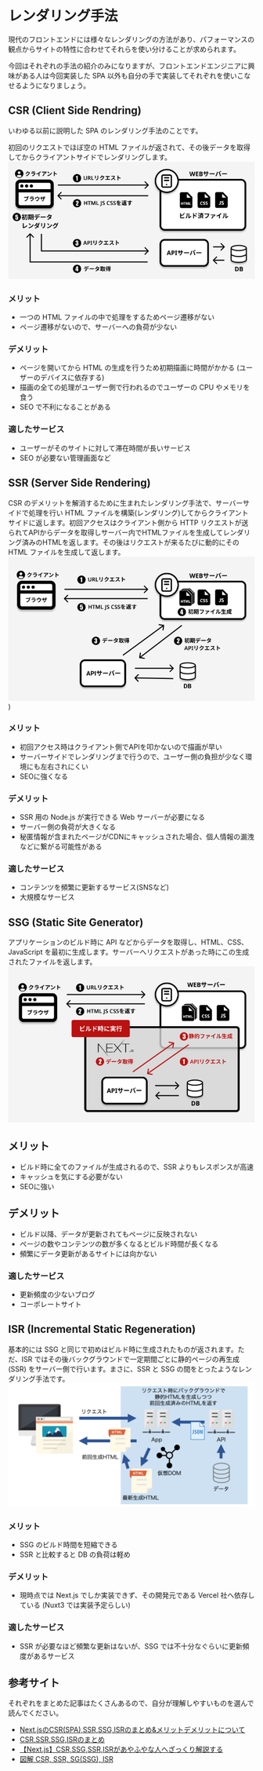 # レンダリング手法

現代のフロントエンドには様々なレンダリングの方法があり、パフォーマンスの観点からサイトの特性に合わせてそれらを使い分けることが求められます。

今回はそれぞれの手法の紹介のみになりますが、フロントエンドエンジニアに興味がある人は今回実装した SPA 以外も自分の手で実装してそれぞれを使いこなせるようになりましょう。

## CSR (Client Side Rendring)

いわゆる以前に説明した SPA のレンダリング手法のことです。

初回のリクエストでほぼ空の HTML ファイルが返されて、その後データを取得してからクライアントサイドでレンダリングします。
![CSR](./images/csr.png)

### メリット

- 一つの HTML ファイルの中で処理をするためページ遷移がない
- ページ遷移がないので、サーバーへの負荷が少ない

### デメリット

- ページを開いてから HTML の生成を行うため初期描画に時間がかかる (ユーザーのデバイスに依存する)
- 描画の全ての処理がユーザー側で行われるのでユーザーの CPU やメモリを食う
- SEO で不利になることがある

### 適したサービス

- ユーザーがそのサイトに対して滞在時間が長いサービス
- SEO が必要ない管理画面など

## SSR (Server Side Rendering)

CSR のデメリットを解消するために生まれたレンダリング手法で、サーバーサイドで処理を行い HTML ファイルを構築(レンダリング)してからクライアントサイドに返します。初回アクセスはクライアント側から HTTP リクエストが送られてAPIからデータを取得しサーバー内でHTMLファイルを生成してレンダリング済みのHTMLを返します。その後はリクエストが来るたびに動的にその HTML ファイルを生成して返します。
![SSR](./images/ssr.png))

### メリット

- 初回アクセス時はクライアント側でAPIを叩かないので描画が早い
- サーバーサイドでレンダリングまで行うので、ユーザー側の負担が少なく環境にも左右されにくい
- SEOに強くなる

### デメリット

- SSR 用の Node.js が実行できる Web サーバーが必要になる
- サーバー側の負荷が大きくなる
- 秘匿情報が含まれたページがCDNにキャッシュされた場合、個人情報の漏洩などに繋がる可能性がある

### 適したサービス

- コンテンツを頻繁に更新するサービス(SNSなど)
- 大規模なサービス

## SSG (Static Site Generator)

アプリケーションのビルド時に API などからデータを取得し、HTML、CSS、JavaScript を最初に生成します。サーバーへリクエストがあった時にこの生成されたファイルを返します。
![SSG](./images/ssg.png)

## メリット

- ビルド時に全てのファイルが生成されるので、SSR よりもレスポンスが高速
- キャッシュを気にする必要がない
- SEOに強い

## デメリット

- ビルド以降、データが更新されてもページに反映されない
- ページの数やコンテンツの数が多くなるとビルド時間が長くなる
- 頻繁にデータ更新があるサイトには向かない

### 適したサービス

- 更新頻度の少ないブログ
- コーポレートサイト

## ISR (Incremental Static Regeneration)

基本的には SSG と同じで初めはビルド時に生成されたものが返されます。ただ、ISR ではその後バックグラウンドで一定期間ごとに静的ページの再生成 (SSR) をサーバー側で行います。まさに、SSR と SSG の間をとったようなレンダリング手法です。
![ISR](./images/isr.png)

### メリット

- SSG のビルド時間を短縮できる
- SSR と比較すると DB の負荷は軽め

### デメリット

- 現時点では Next.js でしか実装できず、その開発元である Vercel 社へ依存している (Nuxt3 では実装予定らしい)

### 適したサービス

- SSR が必要なほど頻繁な更新はないが、SSG では不十分なぐらいに更新頻度があるサービス

## 参考サイト

それぞれをまとめた記事はたくさんあるので、自分が理解しやすいものを選んで読んでください。

- [Next.jsのCSR(SPA),SSR,SSG,ISRのまとめ&メリットデメリットについて](https://tech.012grp.co.jp/entry/2021/03/25/125014)
- [CSR,SSR,SSG,ISRのまとめ](https://qiita.com/souhei-etou/items/4c3320471d23a08510e1)
- [【Next.js】CSR,SSG,SSR,ISRがあやふやな人へざっくり解説する](https://zenn.dev/akino/articles/78479998efef55)
- [図解 CSR, SSR, SG(SSG), ISR](https://zenn.dev/bitarts/articles/37260ddb28ae5d)
